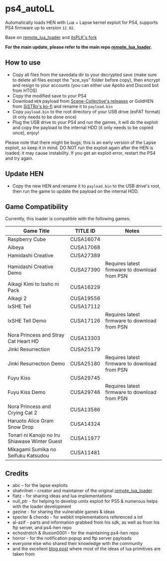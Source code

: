 # ps4_autoLL

Automatically loads HEN with Lua + Lapse kernel exploit for PS4, supports PS4 firmware up to version `12.02`.

Base on [remote_lua_loader](https://github.com/shahrilnet/remote_lua_loader) and [itsPLK's fork](https://github.com/itsPLK/ps5_lua_loader)

**For the main update, please refer to the main repo [remote_lua_loader](https://github.com/shahrilnet/remote_lua_loader).**

## How to use
* Copy all files from the savedata dir to your decrypted save (make sure to delete all files except the "sce_sys" folder before copy), then encrypt and resign to your accounts (you can either use Apollo and Discord bot from HTOS)
* Copy the modified save to your PS4
* Download `HEN` payload from [Scene-Collective's releases](https://github.com/Scene-Collective/ps4-hen/releases) or GoldHEN from [SiSTRo's ko-fi](https://ko-fi.com/sistro) and rename it to `payload.bin`
* Copy `payload.bin` to the root directory of your USB drive (exFAT format) (it only needs to be done once)
* Plug the USB drive to your PS4 and run the games, it will do the exploit and copy the payload to the internal HDD (it only needs to be copied once), enjoy! <be>

Please note that there might be bugs; this is an early version of the Lapse exploit, so keep it in mind. <be>
DO NOT run the exploit again after the HEN is loaded; it may cause instability. <be>
If you get an exploit error, restart the PS4 and try again.

## Update HEN

* Copy the new HEN and rename it to `payload.bin` to the USB drive's root, then run the game to update the payload on the internal HDD.

## Game Compatibility

Currently, this loader is compatible with the following games:
  
| Game Title                            | TITLE ID    | Notes                                                                           |
|---------------------------------------|-------------|---------------------------------------------------------------------------------|
| Raspberry Cube                        | CUSA16074   |                                                                                 |
| Aibeya                                | CUSA17068   |                                                                                 |
| Hamidashi Creative                    | CUSA27389   |                                                                                 |
| Hamidashi Creative Demo               | CUSA27390   | Requires latest firmware to download from PSN                                   |
| Aikagi Kimi to Issho ni Pack          | CUSA16229   |                                                                                 |
| Aikagi 2                              | CUSA19556   |                                                                                 |
| IxSHE Tell                            | CUSA17112   |                                                                                 |
| IxSHE Tell Demo                       | CUSA17126   | Requires latest firmware to download from PSN                                   |
| Nora Princess and Stray Cat Heart HD  | CUSA13303   |                                                                                 |
| Jinki Resurrection                    | CUSA25179   |                                                                                 |
| Jinki Resurrection Demo               | CUSA25180   | Requires latest firmware to download from PSN                                   |
| Fuyu Kiss                             | CUSA29745   |                                                                                 |
| Fuyu Kiss Demo                        | CUSA29746   | Requires latest firmware to download from PSN                                   |
| Nora Princess and Crying Cat 2        | CUSA13586   |                                                                                 |
| Haruoto Alice Gram Snow Drop          | CUSA14324   |                                                                                 |
| Tonari ni Kanojo no Iru Shiawase Winter Guest          | CUSA11977   |                                                                                 |
| Mikagami Sumika no Seifuku Katsudou          | CUSA11481   |                                                                                 |

## Credits

* abc – for the lapse exploits
* shahrilnet – creator and maintainer of the original [remote_lua_loader](https://github.com/shahrilnet/remote_lua_loader)
* flatz - for sharing ideas and lua implementations
* null_ptr - for helping to develop umtx exploit for PS5 & numerous helps with the loader development
* gezine - for sharing the vulnerable games & ideas
* specter & chendo - for webkit implementations referenced a lot
* al-azif - parts and information grabbed from his sdk, as well as from his ftp server, and ps4-hen repo
* echostretch & illusion0001 - for the maintaining ps4-hen repo
* horror - for the notification popup and ftp server payloads
* everyone else who shared their knowledge with the community
* and the excellent [blog post](https://memorycorruption.net/posts/rce-lua-factorio/) where most of the ideas of lua primitives are taken from 

